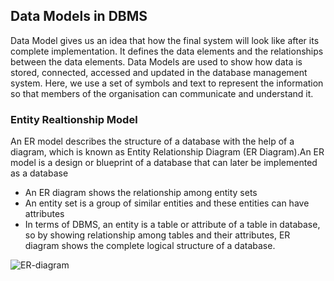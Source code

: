 ## Data Models in DBMS
Data Model gives us an idea that how the final system will look like after its complete implementation. It defines the data elements and the relationships between the data elements. Data Models are used to show how data is stored, connected, accessed and updated in the database management system. Here, we use a set of symbols and text to represent the information so that members of the organisation can communicate and understand it.

### Entity Realtionship Model
An ER model describes the structure of a database with the help of a diagram, which is known as Entity Relationship Diagram (ER Diagram).An ER model is a design or blueprint of a database that can later be implemented as a database
- An ER diagram shows the relationship among entity sets
- An entity set is a group of similar entities and these entities can have attributes
- In terms of DBMS, an entity is a table or attribute of a table in database, so by showing relationship among tables and their attributes, ER diagram shows the complete logical structure of a database.

![ER-diagram](https://beginnersbook.com/wp-content/uploads/2015/04/E-R-Diagram.png)